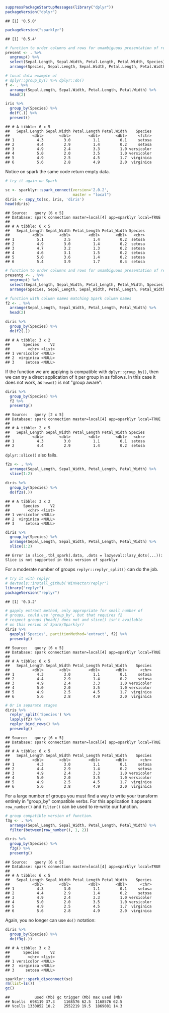 <!-- README.md is generated from README.Rmd. Please edit that file -->
``` r
suppressPackageStartupMessages(library("dplyr"))
packageVersion("dplyr")
```

    ## [1] '0.5.0'

``` r
packageVersion("sparklyr")
```

    ## [1] '0.5.4'

``` r
# function to order columns and rows for unambiguous presentation of results
present <- . %>%
  ungroup() %>%
  select(Sepal.Length, Sepal.Width, Petal.Length, Petal.Width, Species) %>%
  arrange(Species, Sepal.Length, Sepal.Width, Petal.Length, Petal.Width)

# local data example of 
# dplyr::group_by() %>% dplyr::do()
f <- . %>% 
  arrange(Sepal.Length, Sepal.Width, Petal.Length, Petal.Width) %>%
  head(2)

iris %>% 
  group_by(Species) %>% 
  do(f(.)) %>% 
  present()
```

    ## # A tibble: 6 x 5
    ##   Sepal.Length Sepal.Width Petal.Length Petal.Width    Species
    ##          <dbl>       <dbl>        <dbl>       <dbl>     <fctr>
    ## 1          4.3         3.0          1.1         0.1     setosa
    ## 2          4.4         2.9          1.4         0.2     setosa
    ## 3          4.9         2.4          3.3         1.0 versicolor
    ## 4          5.0         2.0          3.5         1.0 versicolor
    ## 5          4.9         2.5          4.5         1.7  virginica
    ## 6          5.6         2.8          4.9         2.0  virginica

Notice on spark the same code return empty data.

``` r
# try it again on Spark

sc <- sparklyr::spark_connect(version='2.0.2', 
                              master = "local")
diris <- copy_to(sc, iris, 'diris')
head(diris)
```

    ## Source:   query [6 x 5]
    ## Database: spark connection master=local[4] app=sparklyr local=TRUE
    ## 
    ## # A tibble: 6 x 5
    ##   Sepal_Length Sepal_Width Petal_Length Petal_Width Species
    ##          <dbl>       <dbl>        <dbl>       <dbl>   <chr>
    ## 1          5.1         3.5          1.4         0.2  setosa
    ## 2          4.9         3.0          1.4         0.2  setosa
    ## 3          4.7         3.2          1.3         0.2  setosa
    ## 4          4.6         3.1          1.5         0.2  setosa
    ## 5          5.0         3.6          1.4         0.2  setosa
    ## 6          5.4         3.9          1.7         0.4  setosa

``` r
# function to order columns and rows for unambiguous presentation of results
presentg <- . %>%
  ungroup() %>%
  select(Sepal_Length, Sepal_Width, Petal_Length, Petal_Width, Species) %>%
  arrange(Species, Sepal_Length, Sepal_Width, Petal_Length, Petal_Width)

# function with column names matching Spark column names
f2 <- . %>% 
  arrange(Sepal_Length, Sepal_Width, Petal_Length, Petal_Width) %>%
  head(2)

diris %>% 
  group_by(Species) %>% 
  do(f2(.))
```

    ## # A tibble: 3 x 2
    ##      Species     V2
    ##        <chr> <list>
    ## 1 versicolor <NULL>
    ## 2  virginica <NULL>
    ## 3     setosa <NULL>

If the function we are applying is compatible with `dplyr::group_by()`, then we can try a direct application of it per group in as follows. In this case it does not work, as `head()` is not "group aware":

``` r
diris %>%
  group_by(Species) %>%
  f2 %>%
  presentg()
```

    ## Source:   query [2 x 5]
    ## Database: spark connection master=local[4] app=sparklyr local=TRUE
    ## 
    ## # A tibble: 2 x 5
    ##   Sepal_Length Sepal_Width Petal_Length Petal_Width Species
    ##          <dbl>       <dbl>        <dbl>       <dbl>   <chr>
    ## 1          4.3         3.0          1.1         0.1  setosa
    ## 2          4.4         2.9          1.4         0.2  setosa

`dplyr::slice()` also fails.

``` r
f2s <- . %>% 
  arrange(Sepal_Length, Sepal_Width, Petal_Length, Petal_Width) %>%
  slice(1:2)

diris %>% 
  group_by(Species) %>% 
  do(f2s(.))
```

    ## # A tibble: 3 x 2
    ##      Species     V2
    ##        <chr> <list>
    ## 1 versicolor <NULL>
    ## 2  virginica <NULL>
    ## 3     setosa <NULL>

``` r
diris %>%
  group_by(Species) %>%
  arrange(Sepal_Length, Sepal_Width, Petal_Length, Petal_Width) %>%
  slice(1:2)
```

    ## Error in slice_.tbl_spark(.data, .dots = lazyeval::lazy_dots(...)): Slice is not supported in this version of sparklyr

For a moderate number of groups `replyr::replyr_split()` can do the job.

``` r
# try it with replyr
# devtools::install_github('WinVector/replyr')
library("replyr")
packageVersion("replyr")
```

    ## [1] '0.3.2'

``` r
# gapply extract method, only appropriate for small number of
# groups, could use 'group_by', but that requires f2
# respect groups (head() does not and slice() isn't available
# on this verion of Spark/Sparklyr)
diris %>% 
  gapply('Species', partitionMethod='extract', f2) %>%
  presentg()
```

    ## Source:   query [6 x 5]
    ## Database: spark connection master=local[4] app=sparklyr local=TRUE
    ## 
    ## # A tibble: 6 x 5
    ##   Sepal_Length Sepal_Width Petal_Length Petal_Width    Species
    ##          <dbl>       <dbl>        <dbl>       <dbl>      <chr>
    ## 1          4.3         3.0          1.1         0.1     setosa
    ## 2          4.4         2.9          1.4         0.2     setosa
    ## 3          4.9         2.4          3.3         1.0 versicolor
    ## 4          5.0         2.0          3.5         1.0 versicolor
    ## 5          4.9         2.5          4.5         1.7  virginica
    ## 6          5.6         2.8          4.9         2.0  virginica

``` r
# Or in separate stages
diris %>% 
  replyr_split('Species') %>%
  lapply(f2) %>%
  replyr_bind_rows() %>%
  presentg()
```

    ## Source:   query [6 x 5]
    ## Database: spark connection master=local[4] app=sparklyr local=TRUE
    ## 
    ## # A tibble: 6 x 5
    ##   Sepal_Length Sepal_Width Petal_Length Petal_Width    Species
    ##          <dbl>       <dbl>        <dbl>       <dbl>      <chr>
    ## 1          4.3         3.0          1.1         0.1     setosa
    ## 2          4.4         2.9          1.4         0.2     setosa
    ## 3          4.9         2.4          3.3         1.0 versicolor
    ## 4          5.0         2.0          3.5         1.0 versicolor
    ## 5          4.9         2.5          4.5         1.7  virginica
    ## 6          5.6         2.8          4.9         2.0  virginica

For a large number of groups you must find a way to write your transform entirely in "group\_by" compatible verbs. For this application it appears `row_number()` and `filter()` can be used to re-write our function.

``` r
# group compatible version of function.
f3g <- . %>%
  arrange(Sepal_Length, Sepal_Width, Petal_Length, Petal_Width) %>%
  filter(between(row_number(), 1, 2))

diris %>% 
  group_by(Species) %>% 
  f3g() %>%
  presentg()
```

    ## Source:   query [6 x 5]
    ## Database: spark connection master=local[4] app=sparklyr local=TRUE
    ## 
    ## # A tibble: 6 x 5
    ##   Sepal_Length Sepal_Width Petal_Length Petal_Width    Species
    ##          <dbl>       <dbl>        <dbl>       <dbl>      <chr>
    ## 1          4.3         3.0          1.1         0.1     setosa
    ## 2          4.4         2.9          1.4         0.2     setosa
    ## 3          4.9         2.4          3.3         1.0 versicolor
    ## 4          5.0         2.0          3.5         1.0 versicolor
    ## 5          4.9         2.5          4.5         1.7  virginica
    ## 6          5.6         2.8          4.9         2.0  virginica

Again, you no longer can use `do()` notation:

``` r
diris %>% 
  group_by(Species) %>% 
  do(f3g(.))
```

    ## # A tibble: 3 x 2
    ##      Species     V2
    ##        <chr> <list>
    ## 1 versicolor <NULL>
    ## 2  virginica <NULL>
    ## 3     setosa <NULL>

``` r
sparklyr::spark_disconnect(sc)
rm(list=ls())
gc()
```

    ##           used (Mb) gc trigger (Mb) max used (Mb)
    ## Ncells  698119 37.3    1168576 62.5  1168576 62.5
    ## Vcells 1330852 10.2    2552219 19.5  1869081 14.3
